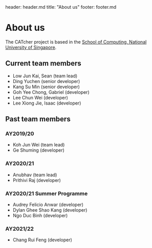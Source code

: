 <frontmatter>
  header: header.md
  title: "About us"
  footer: footer.md
</frontmatter>

# About us

The CATcher project is based in the [School of Computing, National University of Singapore](https://www.comp.nus.edu.sg/).

## Current team members
* Low Jun Kai, Sean (team lead)
* Ding Yuchen (senior developer)
* Kang Su Min (senior developer)
* Goh Yee Chong, Gabriel (developer)
* Lee Chun Wei (developer)
* Lee Xiong Jie, Isaac (developer)

## Past team members

### AY2019/20
* Koh Jun Wei (team lead)
* Ge Shuming (developer)

### AY2020/21
* Anubhav (team lead)
* Prithivi Raj (developer)

### AY2020/21 Summer Programme 
* Audrey Felicio Anwar (developer)
* Dylan Ghee Shao Kang (developer)
* Ngo Duc Binh (developer)

### AY2021/22 
* Chang Rui Feng (developer)